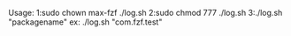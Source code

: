 Usage:
1:sudo chown max-fzf ./log.sh
2:sudo chmod 777 ./log.sh
3:./log.sh "packagename"  ex: ./log.sh "com.fzf.test"



